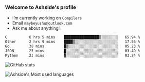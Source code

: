 ### Welcome to Ashside's profile

- I’m currently working on `Compilers`
- Email `maybeyushu@outlook.com`
- Ask me about anything!

<!--START_SECTION:waka-->

```txt
C          8 hrs 5 mins    ████████████████▒░░░░░░░░   65.94 %
Other      2 hrs 9 mins    ████▒░░░░░░░░░░░░░░░░░░░░   17.56 %
Go         38 mins         █▒░░░░░░░░░░░░░░░░░░░░░░░   05.23 %
JSON       25 mins         █░░░░░░░░░░░░░░░░░░░░░░░░   03.49 %
Python     23 mins         ▓░░░░░░░░░░░░░░░░░░░░░░░░   03.24 %
```

<!--END_SECTION:waka-->

![GitHub stats](https://github-readme-stats.vercel.app/api?username=Ashside)

![Ashside's Most used languages](https://github-readme-stats.vercel.app/api/top-langs/?username=Ashside&layout=compact&hide_border=true&langs_count=10)


